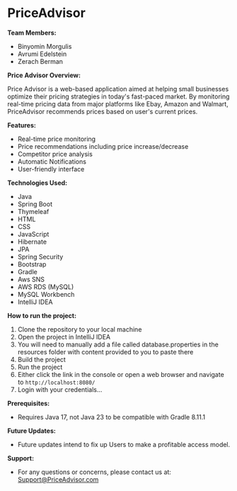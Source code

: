 # PriceAdvisor


**Team Members:**
- Binyomin Morgulis
- Avrumi Edelstein
- Zerach Berman

**Price Advisor Overview:**

Price Advisor is a web-based application aimed at helping small businesses optimize their pricing strategies 
in today's fast-paced market. By monitoring real-time pricing data from major platforms like Ebay, Amazon and Walmart, 
PriceAdvisor recommends prices based on user's current prices.

**Features:**

- Real-time price monitoring
- Price recommendations including price increase/decrease
- Competitor price analysis
- Automatic Notifications
- User-friendly interface

**Technologies Used:**
- Java
- Spring Boot
- Thymeleaf
- HTML
- CSS
- JavaScript
- Hibernate
- JPA
- Spring Security
- Bootstrap
- Gradle
- Aws SNS
- AWS RDS (MySQL)
- MySQL Workbench
- IntelliJ IDEA

**How to run the project:**

1. Clone the repository to your local machine
2. Open the project in IntelliJ IDEA 
3. You will need to manually add a file called database.properties in the resources folder with content provided to 
you to paste there
4. Build the project
5. Run the project
6. Either click the link in the console or open a web browser and navigate to `http://localhost:8080/`
7. Login with your credentials...

    
**Prerequisites:**

- Requires Java 17, not Java 23 to be compatible with Gradle 8.11.1


**Future Updates:**

- Future updates intend to fix up Users to make a profitable access model.


**Support:**
- For any questions or concerns, please contact us at: Support@PriceAdvisor.com